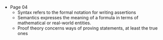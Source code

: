 - Page 04
    - Syntax refers to the formal notation for writing assertions
    - Semantics expresses the meaning of a formula in terms of mathematical or real-world entities.
    - Proof theory concerns ways of proving statements, at least the true  ones
